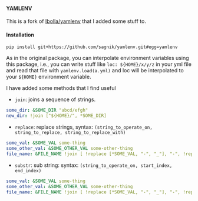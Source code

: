 #### YAMLENV

This is a fork of [Ibolla/yamlenv](https://github.com/lbolla/yamlenv.git) that I added some stuff to.

#### Installation

```shell
pip install git+https://github.com/sagnik/yamlenv.git#egg=yamlenv
```
As in the original package, you can interpolate environment variables using this package, i.e., you can write stuff like `loc: ${HOME}/x/y/z` in your yml file and read that file with `yamlenv.load(a.yml)` and loc will be interpolated to your `${HOME}` environment variable.

I have added some methods that I find useful
- `join`: joins a sequence of strings.
```yaml
some_dir: &SOME_DIR "abcd/efgh"
new_dir: !join ["${HOME}/", *SOME_DIR]
```

- `replace`: replace strings, syntax: `(string_to_operate_on, string_to_replace, string_to_replace_with)`
```yaml
some_val: &SOME_VAL some-thing
some_other_val: &SOME_OTHER_VAL some-other-thing
file_name: &FILE_NAME !join [ !replace [*SOME_VAL, "-", "_"], "-", !replace [*SOME_OTHER_VAL, "-", "_"]]
```

- `substr`: sub string: syntax: `(string_to_operate_on, start_index, end_index)`
```yaml
some_val: &SOME_VAL some-thing
some_other_val: &SOME_OTHER_VAL some-other-thing
file_name: &FILE_NAME !join [ !replace [*SOME_VAL, "-", "_"], "-", !replace [*SOME_OTHER_VAL, "-", "_"]]
```

